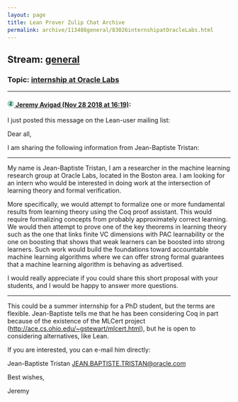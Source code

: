 ```yaml
---
layout: page
title: Lean Prover Zulip Chat Archive 
permalink: archive/113488general/83026internshipatOracleLabs.html
---
```


## Stream: [general](index.html)
### Topic: [internship at Oracle Labs](83026internshipatOracleLabs.html)

---

#### [![Click to go to Zulip](../../assets/img/zulip2.png) Jeremy Avigad (Nov 28 2018 at 16:19)](https://leanprover.zulipchat.com/#narrow/stream/113488-general/topic/internship%20at%20Oracle%20Labs/near/148718363):
I just posted this message on the Lean-user mailing list:

Dear all,

I am sharing the following information from Jean-Baptiste Tristan:

*****

My name is Jean-Baptiste Tristan, I am a researcher in the machine
learning research group at Oracle Labs, located in the Boston area. I
am looking for an intern who would be interested in doing work at the
intersection of learning theory and formal verification.

More specifically, we would attempt to formalize one or more
fundamental results from learning theory using the Coq proof
assistant. This would require formalizing concepts from probably
approximately correct learning. We would then attempt to prove one of
the key theorems in learning theory such as the one that links finite
VC dimensions with PAC learnability or the one on boosting that shows
that weak learners can be boosted into strong learners. Such work
would build the foundations toward accountable machine learning
algorithms where we can offer strong formal guarantees that a machine
learning algorithm is behaving as advertised.

I would really appreciate if you could share this short proposal with
your students, and I would be happy to answer more questions.

*****

This could be a summer internship for a PhD student, but the terms are flexible. Jean-Baptiste tells me that he has been considering Coq in part because of the existence of the MLCert project (http://ace.cs.ohio.edu/~gstewart/mlcert.html), but he is open to considering alternatives, like Lean.

If you are interested, you can e-mail him directly:

Jean-Baptiste Tristan <JEAN.BAPTISTE.TRISTAN@oracle.com> 

Best wishes,

Jeremy

